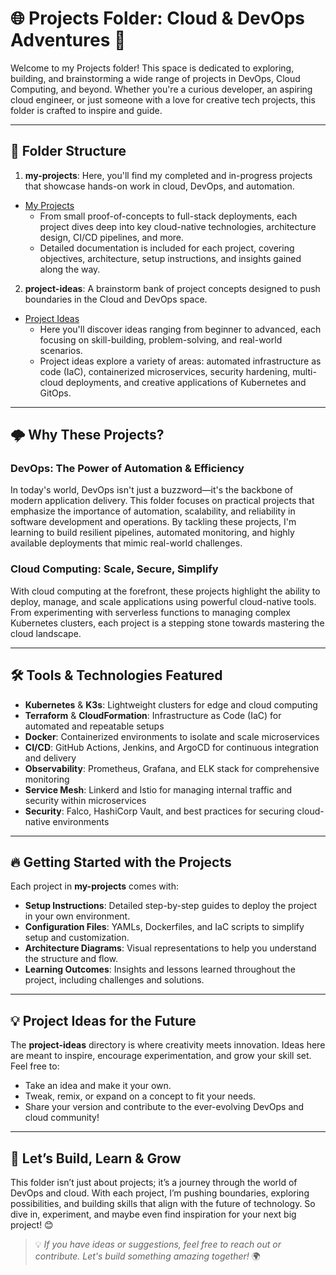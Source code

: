 # 🌐 Projects Folder: Cloud & DevOps Adventures 🚀

Welcome to my Projects folder! This space is dedicated to exploring, building, and brainstorming a wide range of projects in DevOps, Cloud Computing, and beyond. Whether you're a curious developer, an aspiring cloud engineer, or just someone with a love for creative tech projects, this folder is crafted to inspire and guide.

---

## 📁 Folder Structure

1. **my-projects**: Here, you'll find my completed and in-progress projects that showcase hands-on work in cloud, DevOps, and automation.
- [My Projects](https://github.com/catinahat85/GitGudAtCloudNative/tree/main/Projects/my-projects)
   - From small proof-of-concepts to full-stack deployments, each project dives deep into key cloud-native technologies, architecture design, CI/CD pipelines, and more.
   - Detailed documentation is included for each project, covering objectives, architecture, setup instructions, and insights gained along the way.

2. **project-ideas**: A brainstorm bank of project concepts designed to push boundaries in the Cloud and DevOps space.
- [Project Ideas](https://github.com/catinahat85/GitGudAtCloudNative/tree/main/Projects/project-ideas)
   - Here you'll discover ideas ranging from beginner to advanced, each focusing on skill-building, problem-solving, and real-world scenarios.
   - Project ideas explore a variety of areas: automated infrastructure as code (IaC), containerized microservices, security hardening, multi-cloud deployments, and creative applications of Kubernetes and GitOps.

---

## 🌩️ Why These Projects?

### DevOps: The Power of Automation & Efficiency
In today's world, DevOps isn't just a buzzword—it's the backbone of modern application delivery. This folder focuses on practical projects that emphasize the importance of automation, scalability, and reliability in software development and operations. By tackling these projects, I'm learning to build resilient pipelines, automated monitoring, and highly available deployments that mimic real-world challenges.

### Cloud Computing: Scale, Secure, Simplify
With cloud computing at the forefront, these projects highlight the ability to deploy, manage, and scale applications using powerful cloud-native tools. From experimenting with serverless functions to managing complex Kubernetes clusters, each project is a stepping stone towards mastering the cloud landscape.

---

## 🛠️ Tools & Technologies Featured

- **Kubernetes** & **K3s**: Lightweight clusters for edge and cloud computing
- **Terraform** & **CloudFormation**: Infrastructure as Code (IaC) for automated and repeatable setups
- **Docker**: Containerized environments to isolate and scale microservices
- **CI/CD**: GitHub Actions, Jenkins, and ArgoCD for continuous integration and delivery
- **Observability**: Prometheus, Grafana, and ELK stack for comprehensive monitoring
- **Service Mesh**: Linkerd and Istio for managing internal traffic and security within microservices
- **Security**: Falco, HashiCorp Vault, and best practices for securing cloud-native environments

---

## 🔥 Getting Started with the Projects

Each project in **my-projects** comes with:
- **Setup Instructions**: Detailed step-by-step guides to deploy the project in your own environment.
- **Configuration Files**: YAMLs, Dockerfiles, and IaC scripts to simplify setup and customization.
- **Architecture Diagrams**: Visual representations to help you understand the structure and flow.
- **Learning Outcomes**: Insights and lessons learned throughout the project, including challenges and solutions.

---

## 💡 Project Ideas for the Future

The **project-ideas** directory is where creativity meets innovation. Ideas here are meant to inspire, encourage experimentation, and grow your skill set. Feel free to:
- Take an idea and make it your own.
- Tweak, remix, or expand on a concept to fit your needs.
- Share your version and contribute to the ever-evolving DevOps and cloud community!

---

## 🌌 Let’s Build, Learn & Grow

This folder isn’t just about projects; it’s a journey through the world of DevOps and cloud. With each project, I’m pushing boundaries, exploring possibilities, and building skills that align with the future of technology. So dive in, experiment, and maybe even find inspiration for your next big project! 😊

> 💡 *If you have ideas or suggestions, feel free to reach out or contribute. Let's build something amazing together!* 🌍

